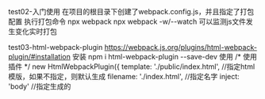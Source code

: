 test02-入门使用
    在项目的根目录下创建了webpack.config.js，并且指定了打包配置
    执行打包命令
        npx webpack
        npx webpack -w/--watch 可以监测js文件发生变化实时打包

test03-html-webpack-plugin https://webpack.js.org/plugins/html-webpack-plugin/#installation
    安装
        npm i  html-webpack-plugin --save-dev
    使用
        /* 使用插件 */
        new HtmlWebpackPlugin({
            template: './public/index.html', //指定html模版，如果不指定，则默认生成
            filename: './index.html', //指定名字
            inject: 'body' //指定生成的<script>标签生成的位置
        }),

test04-开发调试 
    mode: 'development', 
    devtool: 'inline-source-map', 浏览器报错可以对应到源代码上的具体行号

test05-webpack-dev-server
    在内存中实现模块的热更新,主要注意的是没有对目标文件进行更新，只是在内存中做热更新
    安装 
        npm i webpack-dev-server -D
    配置
        devServer:{
            static:'./dist'
        },
    启动 
        npx webpack-dev-server
        npx webpack-dev-server --open
    
test06-4种内置引入外部资源方式
    assetModuleFilename: 'images/[contenthash][ext]' //全局指定资源加载
    module: {
        rules: [
            {
                test: /\.png$/,
                type: 'asset/resource',//输出文件到指定路径，并提供url访问
                /* 局部指定资源加载 */
                generator: {
                    filename: 'images/[contenthash][ext]'
                }
            },
            {
                test: /\.jpg$/,
                type: 'asset/inline' //以base64格式编码，并且保存在bundle文件中
            },
            {
                test: /\.zip$/,
                type: 'asset', //在resource(>8k文件,找全局定义assetModuleFilename)和inline(<8k文件)种自动选择一种
                //修改默认的大小
                parser: {
                    dataUrlCondition: {
                        maxSize: 8 * 1024  //默认为8k生成url
                        //maxSize: 1024 * 1024 * 8 //改成8兆生成url
                    }
                }
            },
            {
                test: /\.txt$/,
                type: 'asset/source', //以原格式输出，并且保存在bundle文件中
            },
        ]
    },
test07-引入css文件
    安装 
        npm i css-loader style-loader -D
    配置
        {
            test: /\.css$/,
            use: ['style-loader','css-loader'] //利用css-loader，可以利用import引入css文件，利用style-loader，可以动态将css样式添加到<style>标签中供页面元素使用
        },
test08-引入less文件
    安装 
        npm i less-loader less -D
    配置
        {
            test: /\.less$/,
            use: ['style-loader','css-loader','less-loader'] // 单独处理less文件
        }, 
        {
            test: /\.(css|less)$/,
            use: ['style-loader','css-loader','less-loader'] // 可以合二唯一 less和css一并处理
        },

test09-css合并&压缩&链接
    安装 
        npm i mini-css-extract-plugin -D
    引入css合并&链接插件
        const MiniCssExtractPlugin = require('mini-css-extract-plugin')
    配置
        new MiniCssExtractPlugin({
            filename: './styles/[contenthash].css' //设置css文件保存的路径
        })
        {
            test: /\.(css|less)$/,
            use: [MiniCssExtractPlugin.loader,'css-loader','less-loader'] // css合并&链接
        },
        
    安装 
        npm i css-minimizer-webpack-plugin -D
    引入css压缩插件
        const CssMinimizerWebpackPlugin = require('css-minimizer-webpack-plugin')
    配置
        optimization:{
            minimizer:[new CssMinimizerWebpackPlugin()]
        },    
        mode: 'production', //使用压缩需要改成生产环境模式

test10-引入字体图标fonts
    下载字体图标
        fonts文件夹
    在css中声明，并且声明哪个选择器进行使用
        @font-face {
            font-family: 'icomoon';
            src: url('../fonts/icomoon.eot?ej1z4w');
            src: url('../fonts/icomoon.eot?ej1z4w#iefix') format('embedded-opentype'),
                url('../fonts/icomoon.ttf?ej1z4w') format('truetype'),
                url('../fonts/icomoon.woff?ej1z4w') format('woff'),
                url('../fonts/icomoon.svg?ej1z4w#icomoon') format('svg');
            font-weight: normal;
            font-style: normal;
            font-display: block;
        }
        .box {
            font-family: 'icomoon';
            width: 100px;
            height: 100px;
            background-color: pink;
            /* background-image: url('../assets/shanshui.png'); */
        }
    配置
        {
            test: /\.(eot|ttf|woff|svg)/,
            type: 'asset/resource',//输出文件到指定路径，并提供url访问
            /* 局部指定资源加载 */
            generator: {
                filename: 'fonts/[contenthash][ext]'
            }
        },
test11-引入数据文件
    引入csv或者tsv文件，并且解析
        安装
            npm i csv-loader -D
        配置
            {
                test: /\.(csv|tsv)$/,
                use: ['csv-loader']
            },

    引入xml文件，并且解析
        安装
            npm i xml-loader -D
        配置
            {
                test: /\.xml$/,
                use: ['xml-loader']
            },
    //引入yaml或者yml，并解析
        安装
            npm i yaml -D
        引入
            const yaml = require('yaml')
        配置
            {
                test: /\.(yaml|yml)$/,
                type: 'json',
                parser: {
                    parse: yaml.parse
                }
            },

test12-js-es6转es5语法
    安装
        npm install  babel-loader @babel/core @babel/preset-env -D  可以将es6转es5
        npm i @babel/runtime  @babel/plugin-transform-runtime -D  但是需要一个函数，这个函数在这个插件里
    配置
        {
            test: /\.js$/,
            exclude: /node_modules/,
            use: {
                loader: 'babel-loader',
                options:{
                    presets: ['@babel/preset-env'],
                    plugins: [
                        ['@babel/plugin-transform-runtime']
                    ]
                }
            }
        },

test13.1-代码分离-多入口mainjs-静态导入-方式1
    此方式引入多个入口js文件，会有重复代码，每一个入口文件都会有一份
    安装:
        npm i lodash -S
    配置
        /* 引入多个入口文件 */
        entry:{
            index: './src/main.js',
            another: './src/main2.js',
        },

        output: {
            /* 输出多个入口文件的写法 */
            filename: '[name].bundle.js',
        },

test13.2-代码分离-多入口mainjs-静态导入-方式2-手动
    此方式引入多个入口js文件，不会有重复代码
    安装:
        npm i lodash -S
    配置
        entry:{
            index:{
                import: './src/main.js',
                dependOn: 'gongxiang'
            },
            another:{
                import: './src/main2.js',
                dependOn: 'gongxiang'
            },
            gongxiang: 'lodash'
        },
        filename: '[name].bundle.js',
test13.3-代码分离-多入口mainjs-静态导入--方式2-自动
    此方式引入多个入口js文件，不会有重复代码
    安装:
        npm i lodash -S
    配置
        /* 引入多个入口文件 */
        entry:{
            index: './src/main.js',
            another: './src/main2.js',
        },

        output: {
            /* 输出多个入口文件的写法 */
            filename: '[name].bundle.js',
        },
        /* 配置重复代码自动分离 */
        splitChunks:{
            chunks: 'all'
        }

test13.4-代码分离-多入口mainjs-动态导入
    此方式利用es6的动态导入来完成代码，不会有重复代码，并且动态导入可以实现懒加载，可以参考es6新特性的笔记
    安装:
        npm i lodash -S
    配置
        /* 引入多个入口文件 */
        entry:{
            index: './src/main.js',
            another: './src/main2.js',
        },

        output: {
            /* 输出多个入口文件的写法 */
            filename: '[name].bundle.js',
        },
    //es6动态导入
    import('lodash').then(
        ({default:_})=>{
            console.log(_.join(['es6动态导入main2','hello','world']))
        }
    )
test13.4-代码分离-多入口mainjs-动态导入-懒加载
    代码提示
        document.getElementById('bt').onclick = function(){
            /* 
                es6动态导入-懒加载
                webpackChunkName:'mylodash' 起前缀名
                webpackPreload:true 加载模式，懒加载(默认)
            */
            import(/*webpackChunkName:'mylodash',webpackPreload:true*/'lodash').then(
                ({default:_})=>{
                    console.log(_.join(['es6动态导入main','hello','world']))
                }
            )
        }
test13.4-代码分离-多入口mainjs-动态导入-预加载
    代码提示
        document.getElementById('bt').onclick = function(){
            /* 
                es6动态导入-懒加载
                webpackChunkName:'mylodash' 起前缀名
                webpackPrefetch:true 加载模式，预加载，就是在浏览器把所有资源都加载完以后，在空闲的时间下再去加载此js，以后触发到此js的时候就从浏览器缓存中获取
            */
            import(/*webpackChunkName:'mylodash',webpackPrefetch:true*/'lodash').then(
                ({default:_})=>{
                    console.log(_.join(['es6动态导入main','hello','world']))
                }
            )
        }
test13.5-代码分离-多入口mainjs-动态导入+静态导入
    此方式利用es6的动态导入来完成代码，不会有重复代码，并且动态导入可以实现懒加载，可以参考es6新特性的笔记
    安装:
        npm i lodash -S
    配置
        /* 引入多个入口文件 */
        entry:{
            index: './src/main.js',
            another: './src/main2.js',
        },

        output: {
            /* 输出多个入口文件的写法 */
            filename: '[name].bundle.js',
        },
    //es6动态导入
    import('lodash').then(
        ({default:_})=>{
            console.log(_.join(['es6动态导入main2','hello','world']))
        }
    )
    //es6静态导入
    import _ from 'lodash'
    console.log(_.join(['es6静态导入main','hello','world']))

test14-缓存问题
    /* 可以解决每次修改文件内容的时候被浏览器缓存的问题，增加hash值，让每次改动文件都会产生不同的hash值 */
        filename: '[name].[contenthash].bundle.js',
    /* cacheGroups:{
        vendor:{
            //让第三方的库缓存起来，感觉有点鸡肋
            test: /[\\/]node_modules[\\/]/,
            name: 'vendors',
            chunks: 'all'
        }
    } */
test15-出口目录设置
    filename: './js/[name].[contenthash].bundle.js',

test16-指定域名发布
    publicPath: 'http://192.168.0.109:8080/'

test17-指定环境变量
    配置
        module.exports = function(env){
            console.log('指定环境变量:',env)

            //返回配置对象
            return {}
        }
    打包方式
        npx webpack --env pro=true --env dev=false
test18-指定配置文件
    由于CssMinimizerWebpackPlugin插件把默认的webpack js的压缩功能覆盖了
        安装生产环境的压缩插件
            npm i terser-webpack-plugin -D
        //引入js压缩插件
            const TerserWebpackPlugin = require('terser-webpack-plugin')
        //使用js压缩插件
            new TerserWebpackPlugin()
    打包方式
        开发环境
            npx webpack -c ./dev.config.js 
            npx webpack serve -c ./dev.config.js  此时已经不能用 npx webpack-dev-server --open，因为找不到webpack.config.js文件了
        生产环境
            npx webpack -c ./pro.config.js

test19-指定npm脚本
        在package.json中添加
            "scripts": {
                "dev": "npx webpack -c ./dev.config.js  && npx webpack serve -c ./dev.config.js",
                "pro": "npx webpack -c ./pro.config.js"
            },
            可以简写为如下
            "scripts": {
                "dev": "webpack -c ./dev.config.js  &&  webpack serve -c ./dev.config.js",
                "pro": "webpack -c ./pro.config.js"
            },
        执行脚本命令
            npm run dev
            npm run pro

test20-抽取公共配置文件
    安装
        npm i webpack-merge -D
    在package.json中添加
        "scripts": {
            "dev": "webpack -c ./webpack.config.js --env dev &&  webpack serve -c ./webpack.config.js --env dev",
            "pro": "webpack -c ./webpack.config.js --env pro"
        },
        可以简写为如下
        "scripts": {
            "dev": "webpack  --env dev &&  webpack serve  --env dev",
            "pro": "webpack  --env pro"
        },
    执行脚本命令
        npm run dev
        npm run pro
        npx webpack --env dev
        npx webpack --env pro